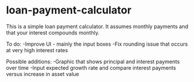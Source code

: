 # loan-payment-calculator
This is a simple loan payment calculator. It assumes monthly payments and that your interest compounds monthly.

To do:
-Improve UI - mainly the input boxes
-Fix rounding issue that occurs at very high interest rates

Possible additions:
-Graphic that shows principal and interest payments over time
-Input expected growth rate and compare interest payments versus increase in asset value
